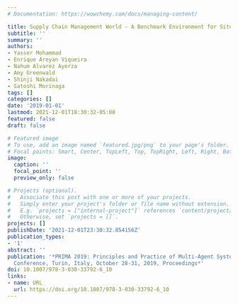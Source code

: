 ```yaml
---
# Documentation: https://wowchemy.com/docs/managing-content/

title: Supply Chain Management World - A Benchmark Environment for Situated Negotiations
subtitle: ''
summary: ''
authors:
- Yasser Mohammad
- Enrique Areyan Viqueira
- Nahum Alvarez Ayerza
- Amy Greenwald
- Shinji Nakadai
- Satoshi Morinaga
tags: []
categories: []
date: '2019-01-01'
lastmod: 2021-12-01T18:30:32-05:00
featured: false
draft: false

# Featured image
# To use, add an image named `featured.jpg/png` to your page's folder.
# Focal points: Smart, Center, TopLeft, Top, TopRight, Left, Right, BottomLeft, Bottom, BottomRight.
image:
  caption: ''
  focal_point: ''
  preview_only: false

# Projects (optional).
#   Associate this post with one or more of your projects.
#   Simply enter your project's folder or file name without extension.
#   E.g. `projects = ["internal-project"]` references `content/project/deep-learning/index.md`.
#   Otherwise, set `projects = []`.
projects: []
publishDate: '2021-12-01T23:30:32.854156Z'
publication_types:
- '1'
abstract: ''
publication: '*PRIMA 2019: Principles and Practice of Multi-Agent Systems - 22nd International
  Conference, Turin, Italy, October 28-31, 2019, Proceedings*'
doi: 10.1007/978-3-030-33792-6_10
links:
- name: URL
  url: https://doi.org/10.1007/978-3-030-33792-6_10
---
```

